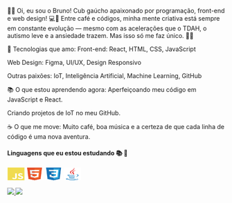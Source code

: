 👨‍💻 Oi, eu sou o Bruno!
Cub gaúcho apaixonado por programação, front-end e web design! 💻📱
Entre café e códigos, minha mente criativa está sempre em constante evolução — mesmo com as acelerações que o TDAH, o autismo leve e a ansiedade trazem. Mas isso só me faz único. 🧠💙

🚀 Tecnologias que amo:
Front-end: React, HTML, CSS, JavaScript

Web Design: Figma, UI/UX, Design Responsivo

Outras paixões: IoT, Inteligência Artificial, Machine Learning, GitHub

📚 O que estou aprendendo agora:
Aperfeiçoando meu código em JavaScript e React.

Criando projetos de IoT no meu GitHub.

☕ O que me move:
Muito café, boa música e a certeza de que cada linha de código é uma nova aventura.


 
 <h4> Linguagens que eu estou estudando 📚 📝 <h4>

<div style="display: inline_block">
  <img align="center" alt="BrunoJusto2002-Js" height="30" width="40" src="https://raw.githubusercontent.com/devicons/devicon/master/icons/javascript/javascript-plain.svg">
  <img align="center" alt="BrunoJusto2002-HTML" height="30" width="40" src="https://raw.githubusercontent.com/devicons/devicon/master/icons/html5/html5-original.svg">
  <img align="center" alt="BrunoJusto2002-CSS" height="30" width="40" src="https://raw.githubusercontent.com/devicons/devicon/master/icons/css3/css3-original.svg">
  <img align="center" alt="BrunoJusto2002-Java" height="30" width="40" src="https://raw.githubusercontent.com/devicons/devicon/master/icons/java/java-original.svg">  
</div> <br/> 
 
 <div>
  <a href="https://github.com/BrunoJusto2002">
  <img height="180em" src="https://github-readme-stats.vercel.app/api?username=BrunoJusto2002&show_icons=true&theme=radical&include_all_commits=true&count_private=true"/>
  <img height="130em" src="https://github-readme-stats.vercel.app/api/top-langs/?username=BrunoJusto2002&layout=compact&langs_count=7&theme=radical"/>
</div>
